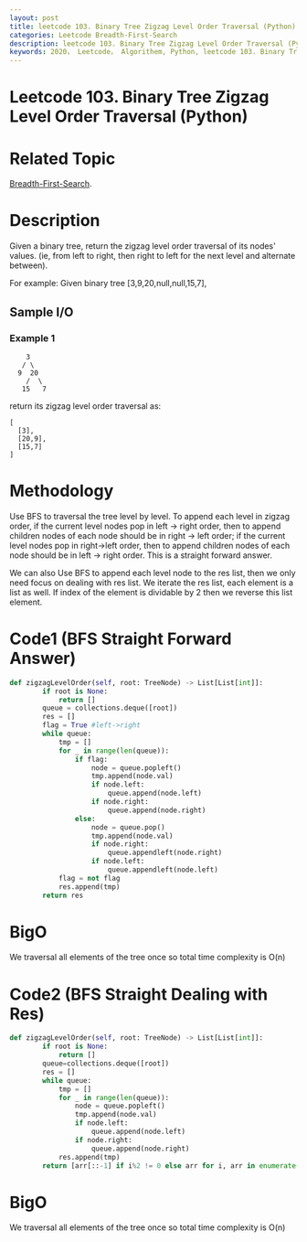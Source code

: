 ```yaml
---
layout: post
title: leetcode 103. Binary Tree Zigzag Level Order Traversal (Python)
categories: Leetcode Breadth-First-Search
description: leetcode 103. Binary Tree Zigzag Level Order Traversal (Python Solution)
keywords: 2020， Leetcode， Algorithem, Python, leetcode 103. Binary Tree Zigzag Level Order Traversal, zhenyu, Breadth-First-Search, BFS, Breadth First Search
---
```


# Leetcode 103. Binary Tree Zigzag Level Order Traversal (Python)

# Related Topic
<a href="/categories/#Breadth-First-Search" target="_blank"> Breadth-First-Search</a>.

# Description
Given a binary tree, return the zigzag level order traversal of its nodes' values. (ie, from left to right, then right to left for the next level and alternate between).

For example:
Given binary tree [3,9,20,null,null,15,7],

## Sample I/O

### Example 1
```
    3
   / \
  9  20
    /  \
   15   7
```
return its zigzag level order traversal as:
```
[
  [3],
  [20,9],
  [15,7]
]
```

# Methodology
Use BFS to traversal the tree level by level. To append each level in zigzag order, if the current level nodes pop in left -> right order, then to append children nodes of each node should be in right -> left order; if the current level nodes pop in right->left order, then to append children nodes of each node should be in left -> right order. This is a straight forward answer.

We can also Use BFS to append each level node to the res list, then we only need focus on dealing with res list. We iterate the res list, each element is a list as well. If index of the element is dividable by 2 then we reverse this list element.

# Code1 (BFS Straight Forward Answer)
```python
def zigzagLevelOrder(self, root: TreeNode) -> List[List[int]]:
        if root is None:
            return []
        queue = collections.deque([root])
        res = []
        flag = True #left->right
        while queue:
            tmp = []
            for _ in range(len(queue)):
                if flag:
                    node = queue.popleft()
                    tmp.append(node.val)
                    if node.left:
                        queue.append(node.left)
                    if node.right:
                        queue.append(node.right)
                else:
                    node = queue.pop()
                    tmp.append(node.val)
                    if node.right:
                        queue.appendleft(node.right)
                    if node.left:
                        queue.appendleft(node.left)
            flag = not flag
            res.append(tmp)
        return res
```
# BigO
We traversal all elements of the tree once so total time complexity is O(n)

# Code2 (BFS Straight Dealing with Res)
```python
def zigzagLevelOrder(self, root: TreeNode) -> List[List[int]]:
        if root is None:
            return []
        queue=collections.deque([root])
        res = []
        while queue:
            tmp = []
            for _ in range(len(queue)):
                node = queue.popleft()
                tmp.append(node.val)
                if node.left:
                    queue.append(node.left)
                if node.right:
                    queue.append(node.right)
            res.append(tmp)
        return [arr[::-1] if i%2 != 0 else arr for i, arr in enumerate(res)]
```
# BigO
We traversal all elements of the tree once so total time complexity is O(n)